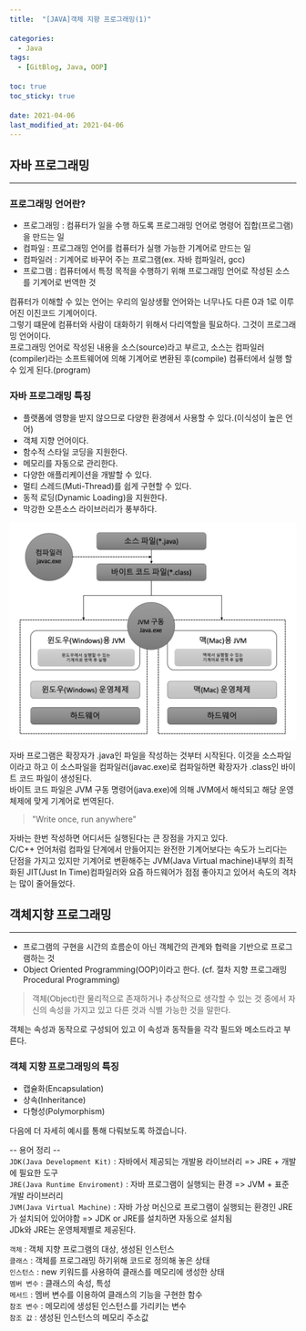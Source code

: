 ```yaml
---
title:  "[JAVA]객체 지향 프로그래밍(1)"

categories:
  - Java
tags:
  - [GitBlog, Java, OOP]

toc: true
toc_sticky: true
 
date: 2021-04-06
last_modified_at: 2021-04-06
---
```


## 자바 프로그래밍
---
### 프로그래밍 언어란?

- 프로그래밍 : 컴퓨터가 일을 수행 하도록 프로그래밍 언어로 명령어 집합(프로그램)을 만드는 일
- 컴파일 : 프로그래밍 언어를 컴퓨터가 실행 가능한 기계어로 만드는 일
- 컴파일러 : 기계어로 바꾸어 주는 프로그램(ex. 자바 컴파일러, gcc)
- 프로그램 : 컴퓨터에서 특정 목적을 수행하기 위해 프로그래밍 언어로 작성된 소스를 기계어로 번역한 것

컴퓨터가 이해할 수 있는 언어는 우리의 일상생활 언어와는 너무나도 다른 0과 1로 이루어진 이진코드 기계어이다.<br>
그렇기 떄문에 컴퓨터와 사람이 대화하기 위해서 다리역할을 필요하다. 그것이 프로그래밍 언어이다.<br>
프로그래밍 언어로 작성된 내용을 소스(source)라고 부르고, 소스는 컴파일러(compiler)라는 소프트웨어에 의해 기계어로 변환된 후(compile) 컴퓨터에서 실행 할 수 있게 된다.(program) 

  
### 자바 프로그래밍 특징
  - 플랫폼에 영향을 받지 않으므로 다양한 환경에서 사용할 수 있다.(이식성이 높은 언어)<br>
  - 객체 지향 언어이다.
  - 함수적 스타일 코딩을 지원한다.
  - 메모리를 자동으로 관리한다.
  - 다양한 애플리케이션을 개발할 수 있다.
  - 멀티 스레드(Muti-Thread)를 쉽게 구현할 수 있다.
  - 동적 로딩(Dynamic Loading)을 지원한다.
  - 막강한 오픈소스 라이브러리가 풍부하다.<br>
  
![java1-1](/assets/images/java1/java1-1.png)

자바 프로그램은 확장자가 .java인 파일을 작성하는 것부터 시작된다. 이것을 소스파일이라고 하고 이 소스파일을 컴파일러(javac.exe)로 컴파일하면 확장자가 .class인 바이트 코드 파일이 생성된다.<br>
바이트 코드 파일은 JVM 구동 명령어(java.exe)에 의해 JVM에서 해석되고 해당 운영체제에 맞게 기계어로 번역된다.<br>

> "Write once, run anywhere"

자바는 한번 작성하면 어디서든 실행된다는 큰 장점을 가지고 있다. <br>
C/C++ 언어처럼 컴파일 단계에서 만들어지는 완전한 기계어보다는 속도가 느리다는 단점을 가지고 있지만 기계어로 변환해주는 JVM(Java Virtual machine)내부의 최적화된 JIT(Just In Time)컴파일러와 요즘 하드웨어가 점점 좋아지고 있어서 속도의 격차는 많이 줄어들었다.<br>




## 객체지향 프로그래밍
---
- 프로그램의 구현을 시간의 흐름순이 아닌 객체간의 관계와 협력을 기반으로 프로그램하는 것
- Object Oriented Programming(OOP)이라고 한다. (cf. 절차 지향 프로그래밍 Procedural Programming)

> 객체(Object)란 물리적으로 존재하거나 추상적으로 생각할 수 있는 것 중에서 자신의 속성을 가지고 있고 다른 것과 식별 가능한 것을 말한다.

객체는 속성과 동작으로 구성되어 있고 이 속성과 동작들을 각각 필드와 메소드라고 부른다.

### 객체 지향 프로그래밍의 특징

- 캡슐화(Encapsulation)
- 상속(Inheritance)
- 다형성(Polymorphism)
  
다음에 더 자세히 예시를 통해 다뤄보도록 하겠습니다.

 -- 용어 정리 --<br>
 `JDK(Java Development Kit)` : 자바에서 제공되는 개발용 라이브러리 => JRE + 개발에 필요한 도구<br>
 `JRE(Java Runtime Enviroment)` : 자바 프로그램이 실행되는 환경 => JVM + 표준 개발 라이브러리<br>
 `JVM(Java Virtual Machine)` : 자바 가상 머신으로 프로그램이 실행되는 환경인 JRE가 설치되어 있어야함 => JDK or JRE를 설치하면 자동으로 설치됨<br>
JDk와 JRE는 운영체제별로 제공된다.<br>

`객체` : 객체 지향 프로그램의 대상, 생성된 인스턴스<br>
`클래스` : 객체를 프로그래밍 하기위해 코드로 정의해 놓은 상태<br>
`인스턴스` : new 키워드를 사용하여 클래스를 메모리에 생성한 상태<br>
`멤버 변수` : 클래스의 속성, 특성<br>
`메서드` : 멤버 변수를 이용하여 클래스의 기능을 구현한 함수<br>
`참조 변수` : 메모리에 생성된 인스턴스를 가리키는 변수<br>
`참조 값` : 생성된 인스턴스의 메모리 주소값<br>